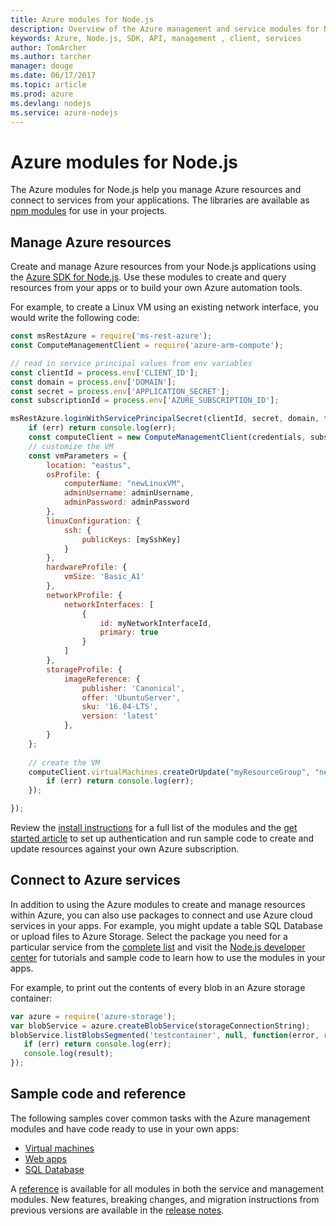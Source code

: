 ```yaml
---
title: Azure modules for Node.js
description: Overview of the Azure management and service modules for Node.js
keywords: Azure, Node.js, SDK, API, management , client, services
author: TomArcher
ms.author: tarcher
manager: douge
ms.date: 06/17/2017
ms.topic: article
ms.prod: azure
ms.devlang: nodejs
ms.service: azure-nodejs
---
```


# Azure modules for Node.js

The Azure modules for Node.js help you manage Azure resources and connect to services from your applications. The libraries are available as [npm modules](node-sdk-azure-install.md) for use in your projects. 

## Manage Azure resources

Create and manage Azure resources from your Node.js applications using the [Azure SDK for Node.js](node-sdk-azure-get-started.md). Use these modules to create and query resources from your apps or to build your own Azure automation tools. 

For example, to create a Linux VM using an existing network interface, you would write the following code:

```javascript
const msRestAzure = require('ms-rest-azure');
const ComputeManagementClient = require('azure-arm-compute');

// read in service principal values from env variables
const clientId = process.env['CLIENT_ID'];
const domain = process.env['DOMAIN'];
const secret = process.env['APPLICATION_SECRET'];
const subscriptionId = process.env['AZURE_SUBSCRIPTION_ID'];

msRestAzure.loginWithServicePrincipalSecret(clientId, secret, domain, function (err, credentials, subscriptions) {
    if (err) return console.log(err);
    const computeClient = new ComputeManagementClient(credentials, subscriptionId);
    // customize the VM 
    const vmParameters = {
        location: "eastus",
        osProfile: {
            computerName: "newLinuxVM",
            adminUsername: adminUsername,
            adminPassword: adminPassword
        },
        linuxConfiguration: {
            ssh: {
                publicKeys: [mySshKey]
            }
        },
        hardwareProfile: {
            vmSize: 'Basic_A1'
        },
        networkProfile: {
            networkInterfaces: [
                {
                    id: myNetworkInterfaceId,
                    primary: true
                }
            ]
        },
        storageProfile: {
            imageReference: {
                publisher: 'Canonical',
                offer: 'UbuntuServer',
                sku: '16.04-LTS',
                version: 'latest'
            },
        }
    };
 
    // create the VM
    computeClient.virtualMachines.createOrUpdate("myResourceGroup", "newLinuxVM", vmParameters, function (err, data) {
        if (err) return console.log(err);
    });

});
```

Review the [install instructions](node-sdk-azure-install.md) for a full list of the modules and the [get started article](node-sdk-azure-get-started.md) to set up authentication and run sample code to create and update resources against your own Azure subscription. 

## Connect to Azure services

In addition to using the Azure modules to create and manage resources within Azure, you can also use packages to connect and use Azure cloud services in your apps. For example, you might update a table SQL Database or upload files to Azure Storage. Select the package you need for a particular service from the [complete list](node-sdk-azure-install.md) and visit the [Node.js developer center](https://azure.microsoft.com/develop/nodejs/) for tutorials and sample code to learn how to use the modules in your apps.

For example, to print out the contents of every blob in an Azure storage container:

```javascript
var azure = require('azure-storage');
var blobService = azure.createBlobService(storageConnectionString);
blobService.listBlobsSegmented('testcontainer', null, function(error, result, response) {
   if (err) return console.log(err);
   console.log(result);
});
```

## Sample code and reference

The following samples cover common tasks with the Azure management modules and have code ready to use in your own apps:

- [Virtual machines](node-samples-services-compute.md)
- [Web apps](node-samples-services-web-and-mobile.md)
- [SQL Database](node-sdk-azure-sql-database-samples.md)
   
A [reference](https://docs.microsoft.com/nodejs/api) is available for all modules in both the service and management modules. New features, breaking changes, and migration instructions from previous versions are available in the [release notes](https://github.com/Azure/azure-sdk-for-node/releases).